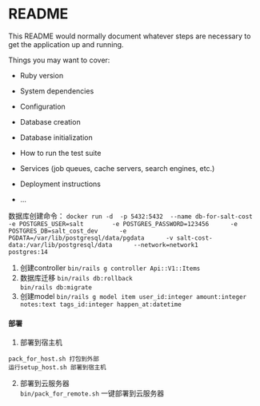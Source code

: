 # README

This README would normally document whatever steps are necessary to get the
application up and running.

Things you may want to cover:

* Ruby version

* System dependencies

* Configuration

* Database creation

* Database initialization

* How to run the test suite

* Services (job queues, cache servers, search engines, etc.)

* Deployment instructions

* ...


数据库创建命令： `docker run -d  -p 5432:5432  --name db-for-salt-cost     -e POSTGRES_USER=salt        -e POSTGRES_PASSWORD=123456      -e POSTGRES_DB=salt_cost_dev      -e PGDATA=/var/lib/postgresql/data/pgdata      -v salt-cost-data:/var/lib/postgresql/data      --network=network1       postgres:14`

1. 创建controller `bin/rails g controller Api::V1::Items`  
2. 数据库迁移 `bin/rails db:rollback`  
            `bin/rails db:migrate`  
3. 创建model `bin/rails g model item user_id:integer amount:integer notes:text tags_id:integer happen_at:datetime`

#### 部署
1. 部署到宿主机  
```
pack_for_host.sh 打包到外部
运行setup_host.sh 部署到宿主机
```
2. 部署到云服务器  
`bin/pack_for_remote.sh` 一键部署到云服务器  
